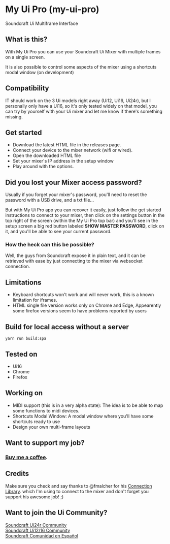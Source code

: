 # My Ui Pro (my-ui-pro)

Soundcraft Ui Multiframe Interface

## What is this?
With My Ui Pro you can use your Soundcraft Ui Mixer with multiple frames on a single screen.

It is also possible to control some aspects of the mixer using a shortcuts modal window (on development)

## Compatibility
IT should work on the 3 Ui models right away (Ui12, Ui16, Ui24r), but I personally only have a Ui16, so it's only tested widely on that model, you can try by yourself with your Ui mixer and let me know if there's something missing.

## Get started
* Download the latest HTML file in the releases page.
* Connect your device to the mixer network (wifi or wired).
* Open the downloaded HTML file
* Set your mixer's IP address in the setup window
* Play around with the options.

## Did you lost your Mixer access password?
Usually if you forget your mixer's password, you'll need to reset the password with a USB drive, and a txt file...

But with My Ui Pro app you can recover it easily, just follow the get started instructions to connect to your mixer, then click on the settings button in the top right of the screen (within the My Ui Pro top bar) and you'll see in the setup screen a big red button labeled **SHOW MASTER PASSWORD**, click on it, and you'll be able to see your current password.

### **How the heck can this be possible?**

Well, the guys from Soundcraft expose it in plain text, and it can be retrieved with ease by just connecting to the mixer via websocket connection.


## Limitations
* Keyboard shortcuts won't work and will never work, this is a known limitation for iframes.
* HTML single file version works only on Chrome and Edge, Appearently some firefox versions seem to have problems reported by users

## Build for local access without a server
`yarn run build:spa`

## Tested on
 * Ui16
 * Chrome
 * Firefox

## Working on
* MIDI support (this is in a very alpha state):
The idea is to be able to map some functions to midi devices.
* Shortcuts Modal Window:
A modal window where you'll have some shortcuts ready to use
* Design your own multi-frame layouts

## Want to support my job?
### [Buy me a coffee](https://www.paypal.com/donate/?hosted_button_id=A8MKF5RNGQ77U).

## Credits
Make sure you check and say thanks to @fmalcher for his [Connection Library](https://github.com/fmalcher/soundcraft-ui/tree/main/packages/mixer-connection). which I'm using to connect to the mixer
and don't forget you support his awesome job! ;)

## Want to join the Ui Community?
[Soundcraft Ui24r Community](https://www.facebook.com/groups/SoundcraftUimixerusers)
<br/>
[Soundcraft Ui12/16 Community](https://www.facebook.com/groups/SoundcraftUi16Users)
<br/>
[Soundcraft Comunidad en Español](https://www.facebook.com/groups/1793309550686408)
